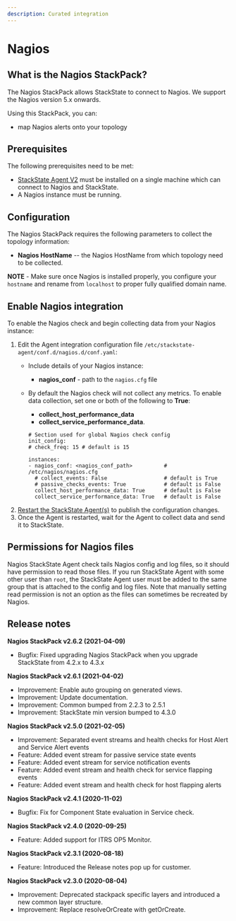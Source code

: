 ```yaml
---
description: Curated integration
---
```


# Nagios

## What is the Nagios StackPack?

The Nagios StackPack allows StackState to connect to Nagios. We support the Nagios version 5.x onwards.

Using this StackPack, you can:

* map Nagios alerts onto your topology

## Prerequisites

The following prerequisites need to be met:

* [StackState Agent V2](agent.md) must be installed on a single machine which can connect to Nagios and StackState.
* A Nagios instance must be running.

## Configuration

The Nagios StackPack requires the following parameters to collect the topology information:

* **Nagios HostName** -- the Nagios HostName from which topology need to be collected.

**NOTE** - Make sure once Nagios is installed properly, you configure your `hostname` and rename from `localhost` to proper fully qualified domain name.

## Enable Nagios integration

To enable the Nagios check and begin collecting data from your Nagios instance:

1. Edit the Agent integration configuration file `/etc/stackstate-agent/conf.d/nagios.d/conf.yaml`:
   * Include details of your Nagios instance: 
     * **nagios\_conf** - path to the `nagios.cfg` file
   * By default the Nagios check will not collect any metrics. To enable data collection, set one or both of the following to **True**:

     * **collect\_host\_performance\_data**
     * **collect\_service\_performance\_data**.

     ```text
     # Section used for global Nagios check config
     init_config:
     # check_freq: 15 # default is 15

     instances:
     - nagios_conf: <nagios_conf_path>          # /etc/nagios/nagios.cfg
       # collect_events: False                  # default is True
       # passive_checks_events: True            # default is False
       collect_host_performance_data: True      # default is False
       collect_service_performance_data: True   # default is False
     ```
2. [Restart the StackState Agent\(s\)](agent.md#start-stop-restart-the-stackstate-agent) to publish the configuration changes.
3. Once the Agent is restarted, wait for the Agent to collect data and send it to StackState.

## Permissions for Nagios files

Nagios StackState Agent check tails Nagios config and log files, so it should have permission to read those files. If you run StackState Agent with some other user than `root`, the StackState Agent user must be added to the same group that is attached to the config and log files. Note that manually setting read permission is not an option as the files can sometimes be recreated by Nagios.

## Release notes

**Nagios StackPack v2.6.2 \(2021-04-09\)**

* Bugfix: Fixed upgrading Nagios StackPack when you upgrade StackState from 4.2.x to 4.3.x

**Nagios StackPack v2.6.1 \(2021-04-02\)**

* Improvement: Enable auto grouping on generated views.
* Improvement: Update documentation.
* Improvement: Common bumped from 2.2.3 to 2.5.1
* Improvement: StackState min version bumped to 4.3.0

**Nagios StackPack v2.5.0 \(2021-02-05\)**

* Improvement: Separated event streams and health checks for Host Alert and Service Alert events
* Feature: Added event stream for passive service state events
* Feature: Added event stream for service notification events
* Feature: Added event stream and health check for service flapping events  
* Feature: Added event stream and health check for host flapping alerts

**Nagios StackPack v2.4.1 \(2020-11-02\)**

* Bugfix: Fix for Component State evaluation in Service check.

**Nagios StackPack v2.4.0 \(2020-09-25\)**

* Feature: Added support for ITRS OP5 Monitor.

**Nagios StackPack v2.3.1 \(2020-08-18\)**

* Feature: Introduced the Release notes pop up for customer.

**Nagios StackPack v2.3.0 \(2020-08-04\)**

* Improvement: Deprecated stackpack specific layers and introduced a new common layer structure.
* Improvement: Replace resolveOrCreate with getOrCreate.

